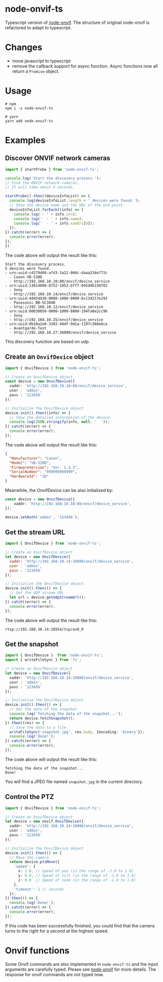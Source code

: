 # node-onvif-ts

Typescript version of [node-onvif](https://github.com/futomi/node-onvif). The structure of original node-onvif is refactored to adapt to typescript.

# Changes

 - move javascript to typescript
 - remove the callback support for async function. Async functions now all return a `Promise` object.

# Usage

```shell
# npm
npm i -s node-onvif-ts

# yarn
yarn add node-onvif-ts
```

# Examples

## Discover ONVIF network cameras

```typescript
import { startProbe } from 'node-onvif-ts';

console.log('Start the discovery process.');
// Find the ONVIF network cameras.
// It will take about 3 seconds.

startProbe().then((deviceInfoList) => {
  console.log(deviceInfoList.length + ' devices were found.');
  // Show the device name and the URL of the end point.
  deviceInfoList.forEach((info) => {
    console.log('- ' + info.urn);
    console.log('  - ' + info.name);
    console.log('  - ' + info.xaddrs[0]);
  });
}).catch((error) => {
  console.error(error);
});
})
```

The code above will output the result like this:

```
Start the discovery process.
5 devices were found.
- urn:uuid:cd279d60-afd3-3a22-00dc-daaa234e772c
  - Canon VB-S30D
  - http://192.168.10.10:80/onvif/device_service
- urn:uuid:13814000-8752-1052-bfff-045d4b150782
  - Sony
  - http://192.168.10.14/onvif/device_service
- urn:uuid:4d454930-0000-1000-8000-bcc34217e292
  - Panasonic BB-SC384B
  - http://192.168.10.12/onvif/device_service
- urn:uuid:00030050-0000-1000-8000-104fa8e2cc96
  - Sony
  - http://192.168.10.25/onvif/device_service
- urn:uuid:8b10a2e0-3302-48df-9d1a-1197c360e6ca
  - Avantgarde-Test
  - http://192.168.10.27:36000/onvif/device_service
```

This discovery function are based on udp.

## Create an `OnvifDevice` object

```typescript
import { OnvifDevice } from 'node-onvif-ts';

// Create an OnvifDevice object
const device = new OnvifDevice({
  xaddr: 'http://192.168.10.10:80/onvif/device_service',
  user : 'admin',
  pass : '123456'
});

// Initialize the OnvifDevice object
device.init().then((info) => {
  // Show the detailed information of the device.
  console.log(JSON.stringify(info, null, '  '));
}).catch((error) => {
  console.error(error);
});
```

The code above will output the result like this:
```json
{
  "Manufacturer": "Canon",
  "Model": "VB-S30D",
  "FirmwareVersion": "Ver. 1.3.3",
  "SerialNumber": "999999999999",
  "HardwareId": "1D"
}
```

Meanwhile, the OnvifDevice can be also initialized by: 
```typescript
const device = new OnvifDevice({
    xaddr: 'http://192.168.10.10:80/onvif/device_service',
});

device.setAuth('admin', '123456');
```

## Get the stream URL

```JavaScript
import { OnvifDevice } from 'node-onvif-ts';

// Create an OnvifDevice object
let device = new OnvifDevice({
  xaddr: 'http://192.168.10.14:10080/onvif/device_service',
  user : 'admin',
  pass : '123456'
});

// Initialize the OnvifDevice object
device.init().then(() => {
  // Get the UDP stream URL
  let url = device.getUdpStreamUrl();
}).catch((error) => {
  console.error(error);
});
```

The code above will output the result like this:

```
rtsp://192.168.10.14:10554/tcp/av0_0
```

## Get the snapshot

```typescript
import { OnvifDevice }  from 'node-onvif-ts';
import { writeFileSync } from 'fs';

// Create an OnvifDevice object
let device = new OnvifDevice({
  xaddr: 'http://192.168.10.14:10080/onvif/device_service',
  user : 'admin',
  pass : '123456'
});

// Initialize the OnvifDevice object
device.init().then(() => {
  // Get the data of the snapshot
  console.log('fetching the data of the snapshot...');
  return device.fetchSnapshot();
}).then((res) => {
  // Save the data to a file
  writeFileSync('snapshot.jpg', res.body, {encoding: 'binary'});
  console.log('Done!');
}).catch((error) => {
  console.error(error);
});
```

The code above will output the result like this:
```
fetching the data of the snapshot...
Done!
```

You will find a JPEG file named `snapshot.jpg` in the current directory.

## Control the PTZ

```typescript
import { OnvifDevice } from 'node-onvif-ts';

// Create an OnvifDevice object
let device = new onvif.OnvifDevice({
  xaddr: 'http://192.168.10.14:10080/onvif/device_service',
  user : 'admin',
  pass : '123456'
});

// Initialize the OnvifDevice object
device.init().then(() => {
  // Move the camera
  return device.ptzMove({
    'speed': {
      x: 1.0, // Speed of pan (in the range of -1.0 to 1.0)
      y: 0.0, // Speed of tilt (in the range of -1.0 to 1.0)
      z: 0.0  // Speed of zoom (in the range of -1.0 to 1.0)
    },
    'timeout': 1 // seconds
  });
}).then(() => {
  console.log('Done!');
}).catch((error) => {
  console.error(error);
});
```

If this code has been successfully finished, you could find that the camera turns to the right for a second at the highest speed.

# Onvif functions

Some Onvif commands are also implemented in `node-onvif-ts` and the input arguments are carefully typed. Please see [node-onvif](https://github.com/futomi/node-onvif) for more details. The response for onvif commands are not typed now.